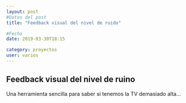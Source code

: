 ```yaml
---
layout: post
#Datos del post
title: "Feedback visual del nivel de ruido"

#Fecha
date: 2019-03-30T18:15

category: proyectos
user: varios
---
```


## Feedback visual del nivel de ruino

Una herramienta sencilla para saber si tenemos la TV demasiado alta...
